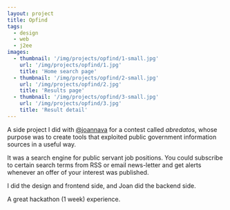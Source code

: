 ```yaml
---
layout: project
title: Opfind
tags:
  - design
  - web
  - j2ee
images:
  - thumbnail: '/img/projects/opfind/1-small.jpg'
    url: '/img/projects/opfind/1.jpg'
    title: 'Home search page'
  - thumbnail: '/img/projects/opfind/2-small.jpg'
    url: '/img/projects/opfind/2.jpg'
    title: 'Results page'
  - thumbnail: '/img/projects/opfind/3-small.jpg'
    url: '/img/projects/opfind/3.jpg'
    title: 'Result detail'
---
```


A side project I did with [@joannava](https://twitter.com/joannava) for a
contest called *abredatos*, whose purpose was to create tools that exploited
public government information sources in a useful way.

It was a search engine for public servant job positions. You could subscribe to
certain search terms from RSS or email news-letter and get alerts whenever an
offer of your interest was published.

I did the design and frontend side, and Joan did the backend side.

A great hackathon (1 week) experience.

